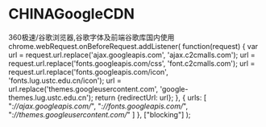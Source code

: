 # CHINAGoogleCDN
360极速/谷歌浏览器,谷歌字体及前端谷歌库国内使用
chrome.webRequest.onBeforeRequest.addListener(
    function(request) {
        var url = request.url.replace('ajax.googleapis.com', 'ajax.c2cmalls.com');
		url = request.url.replace('fonts.googleapis.com/css', 'font.c2cmalls.com');
		url = request.url.replace('fonts.googleapis.com/icon', 'fonts.lug.ustc.edu.cn/icon');
        url = url.replace('themes.googleusercontent.com', 'google-themes.lug.ustc.edu.cn');
        return {redirectUrl: url};
    },
    {
        urls: [
            "*://ajax.googleapis.com/*",
            "*://fonts.googleapis.com/*",
            "*://themes.googleusercontent.com/*"
        ]
    },
    ["blocking"]
);
